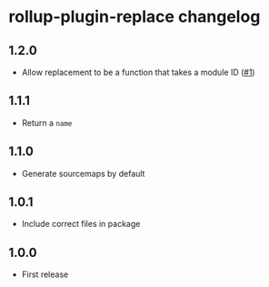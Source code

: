 # rollup-plugin-replace changelog

## 1.2.0

* Allow replacement to be a function that takes a module ID ([#1](https://github.com/rollup/rollup-plugin-replace/issues/1))

## 1.1.1

* Return a `name`

## 1.1.0

* Generate sourcemaps by default

## 1.0.1

* Include correct files in package

## 1.0.0

* First release
